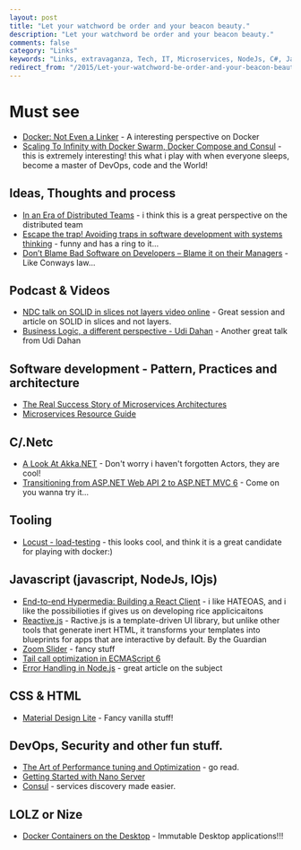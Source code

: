 ```yaml
---
layout: post
title: "Let your watchword be order and your beacon beauty."
description: "Let your watchword be order and your beacon beauty."
comments: false
category: "Links"
keywords: "Links, extravaganza, Tech, IT, Microservices, NodeJs, C#, Javascript, Solution architecture"
redirect_from: "/2015/Let-your-watchword-be-order-and-your-beacon-beauty/"
---
```

#  Must see #
  * [Docker: Not Even a Linker](http://adamierymenko.com/docker-not-even-a-linker/) - A interesting perspective on Docker
  * [Scaling To Infinity with Docker Swarm, Docker Compose and Consul](http://www.javacodegeeks.com/2015/07/scaling-to-infinity-with-docker-swarm-docker-compose-and-consul-part-14-a-taste-of-what-is-to-come.html) - this is extremely interesting! this what i play with when everyone sleeps, become a master of DevOps, code and the World!

##  Ideas, Thoughts and process ##
  * [In an Era of Distributed Teams](http://blog.goodstuff.im/some_process_thoughts) - i think this is a great perspective on the distributed team
  * [Escape the trap! Avoiding traps in software development with systems thinking](https://medium.com/@Smrimell/escape-the-trap-avoiding-traps-in-software-development-with-systems-thinking-cbc20af7c719) - funny and has a ring to it...
  * [Don’t Blame Bad Software on Developers – Blame it on their Managers](http://swreflections.blogspot.dk/2015/07/dont-blame-bad-software-on-developers.html) - Like Conways law...

##  Podcast & Videos ##
  * [NDC talk on SOLID in slices not layers video online](https://lostechies.com/jimmybogard/2015/07/02/ndc-talk-on-solid-in-slices-not-layers-video-online/) - Great session and article on SOLID in slices and not layers.  
  * [Business Logic, a different perspective - Udi Dahan](https://vimeo.com/131757759) - Another great talk from Udi Dahan
 
##  Software development - Pattern, Practices and architecture ##
  * [The Real Success Story of Microservices Architectures](http://www.javacodegeeks.com/2015/07/the-real-success-story-of-microservices-architectures.html)
  * [Microservices Resource Guide](http://martinfowler.com/microservices/) 

##  C/.Netc ##
  * [A Look At Akka.NET](http://www.codeproject.com/Articles/1007161/A-Look-saAt-Akka-NET) - Don't worry i haven't forgotten Actors, they are cool!
  * [Transitioning from ASP.NET Web API 2 to ASP.NET MVC 6](http://www.dotnetcurry.com/aspnet-mvc/1149/convert-aspnet-webapi2-aspnet5-mvc6) - Come on you wanna try it...

##  Tooling  ##
  * [Locust - load-testing](http://locust.io/) - this looks cool, and think it is a great candidate for playing with docker:)

##  Javascript (javascript, NodeJs, IOjs) ##
  * [End-to-end Hypermedia: Building a React Client](https://lostechies.com/jimmybogard/2015/07/01/end-to-end-hypermedia-building-a-react-client/) - i like HATEOAS, and i like the possibilioties if gives us on developing rice applicicaitons
  * [Reactive.js](http://www.ractivejs.org/) - Ractive.js is a template-driven UI library, but unlike other tools that generate inert HTML, it transforms your templates into blueprints for apps that are interactive by default. By the Guardian
  * [Zoom Slider](http://tympanus.net/codrops/2015/07/06/zoom-slider/) - fancy stuff
  * [Tail call optimization in ECMAScript 6](http://www.2ality.com/2015/06/tail-call-optimization.html) 
  * [Error Handling in Node.js](https://www.joyent.com/developers/node/design/errors) - great article on the subject

##  CSS & HTML ##
  * [Material Design Lite](http://www.getmdl.io/index.html) - Fancy vanilla stuff! 

##  DevOps, Security and other fun stuff.  ##
  * [The Art of Performance tuning and Optimization](http://blog.goyello.com/2015/07/06/the-art-of-performance-tuning-and-optimization/) - go read.
  * [Getting Started with Nano Server](https://msdn.microsoft.com/en-us/library/mt126167.aspx) 
  * [Consul](https://www.consul.io/) - services discovery made easier.

##  LOLZ or Nize ##
  * [Docker Containers on the Desktop](https://blog.jessfraz.com/post/docker-containers-on-the-desktop/) - Immutable Desktop applications!!!
